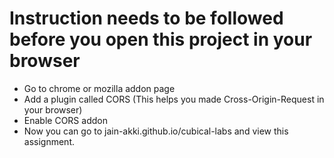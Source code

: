 # Instruction needs to be followed before you open this project in your browser

  - Go to chrome or mozilla addon page
  - Add a plugin called CORS (This helps you made Cross-Origin-Request in your browser)
  - Enable CORS addon
  - Now you can go to jain-akki.github.io/cubical-labs and view this assignment.
